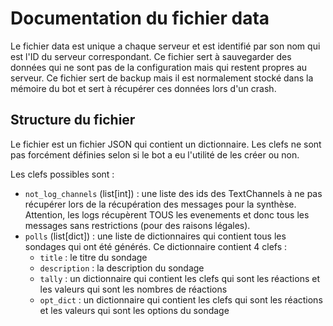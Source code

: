 # Documentation du fichier data

Le fichier data est unique a chaque serveur et est identifié par son nom qui est l'ID du serveur correspondant.
Ce fichier sert à sauvegarder des données qui ne sont pas de la configuration mais qui restent propres au serveur.
Ce fichier sert de backup mais il est normalement stocké dans la mémoire du bot et sert à récupérer ces données lors d'un crash.

## Structure du fichier

Le fichier est un fichier JSON qui contient un dictionnaire.
Les clefs ne sont pas forcément définies selon si le bot a eu l'utilité de les créer ou non.

Les clefs possibles sont :
- `not_log_channels` (list[int]) : une liste des ids des TextChannels à ne pas récupérer lors de la récupération des messages pour la synthèse. Attention, les logs récupèrent TOUS les evenements et donc tous les messages sans restrictions (pour des raisons légales).
-  `polls` (list[dict]) : une liste de dictionnaires qui contient tous les sondages qui ont été générés. Ce dictionnaire contient 4 clefs :
   - `title` : le titre du sondage 
   - `description` : la description du sondage
   - `tally` : un dictionnaire qui contient les clefs qui sont les réactions et les valeurs qui sont les nombres de réactions
   - `opt_dict` : un dictionnaire qui contient les clefs qui sont les réactions et les valeurs qui sont les options du sondage